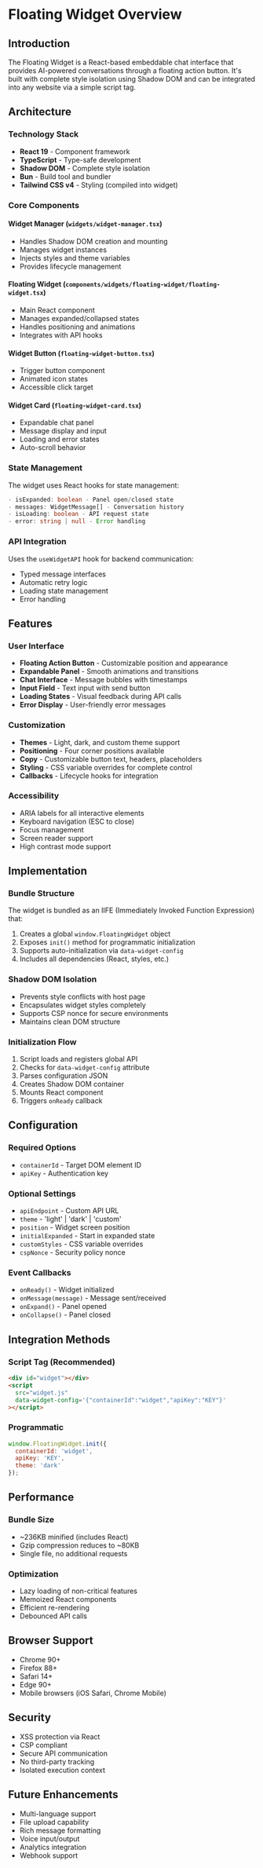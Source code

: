 # Floating Widget Overview

## Introduction

The Floating Widget is a React-based embeddable chat interface that provides AI-powered conversations through a floating action button. It's built with complete style isolation using Shadow DOM and can be integrated into any website via a simple script tag.

## Architecture

### Technology Stack
- **React 19** - Component framework
- **TypeScript** - Type-safe development
- **Shadow DOM** - Complete style isolation
- **Bun** - Build tool and bundler
- **Tailwind CSS v4** - Styling (compiled into widget)

### Core Components

#### Widget Manager (`widgets/widget-manager.tsx`)
- Handles Shadow DOM creation and mounting
- Manages widget instances
- Injects styles and theme variables
- Provides lifecycle management

#### Floating Widget (`components/widgets/floating-widget/floating-widget.tsx`)
- Main React component
- Manages expanded/collapsed states
- Handles positioning and animations
- Integrates with API hooks

#### Widget Button (`floating-widget-button.tsx`)
- Trigger button component
- Animated icon states
- Accessible click target

#### Widget Card (`floating-widget-card.tsx`)
- Expandable chat panel
- Message display and input
- Loading and error states
- Auto-scroll behavior

### State Management

The widget uses React hooks for state management:

```typescript
- isExpanded: boolean - Panel open/closed state
- messages: WidgetMessage[] - Conversation history
- isLoading: boolean - API request state
- error: string | null - Error handling
```

### API Integration

Uses the `useWidgetAPI` hook for backend communication:
- Typed message interfaces
- Automatic retry logic
- Loading state management
- Error handling

## Features

### User Interface
- **Floating Action Button** - Customizable position and appearance
- **Expandable Panel** - Smooth animations and transitions
- **Chat Interface** - Message bubbles with timestamps
- **Input Field** - Text input with send button
- **Loading States** - Visual feedback during API calls
- **Error Display** - User-friendly error messages

### Customization
- **Themes** - Light, dark, and custom theme support
- **Positioning** - Four corner positions available
- **Copy** - Customizable button text, headers, placeholders
- **Styling** - CSS variable overrides for complete control
- **Callbacks** - Lifecycle hooks for integration

### Accessibility
- ARIA labels for all interactive elements
- Keyboard navigation (ESC to close)
- Focus management
- Screen reader support
- High contrast mode support

## Implementation

### Bundle Structure
The widget is bundled as an IIFE (Immediately Invoked Function Expression) that:
1. Creates a global `window.FloatingWidget` object
2. Exposes `init()` method for programmatic initialization
3. Supports auto-initialization via `data-widget-config`
4. Includes all dependencies (React, styles, etc.)

### Shadow DOM Isolation
- Prevents style conflicts with host page
- Encapsulates widget styles completely
- Supports CSP nonce for secure environments
- Maintains clean DOM structure

### Initialization Flow
1. Script loads and registers global API
2. Checks for `data-widget-config` attribute
3. Parses configuration JSON
4. Creates Shadow DOM container
5. Mounts React component
6. Triggers `onReady` callback

## Configuration

### Required Options
- `containerId` - Target DOM element ID
- `apiKey` - Authentication key

### Optional Settings
- `apiEndpoint` - Custom API URL
- `theme` - 'light' | 'dark' | 'custom'
- `position` - Widget screen position
- `initialExpanded` - Start in expanded state
- `customStyles` - CSS variable overrides
- `cspNonce` - Security policy nonce

### Event Callbacks
- `onReady()` - Widget initialized
- `onMessage(message)` - Message sent/received
- `onExpand()` - Panel opened
- `onCollapse()` - Panel closed

## Integration Methods

### Script Tag (Recommended)
```html
<div id="widget"></div>
<script 
  src="widget.js"
  data-widget-config='{"containerId":"widget","apiKey":"KEY"}'
></script>
```

### Programmatic
```javascript
window.FloatingWidget.init({
  containerId: 'widget',
  apiKey: 'KEY',
  theme: 'dark'
});
```

## Performance

### Bundle Size
- ~236KB minified (includes React)
- Gzip compression reduces to ~80KB
- Single file, no additional requests

### Optimization
- Lazy loading of non-critical features
- Memoized React components
- Efficient re-rendering
- Debounced API calls

## Browser Support
- Chrome 90+
- Firefox 88+
- Safari 14+
- Edge 90+
- Mobile browsers (iOS Safari, Chrome Mobile)

## Security
- XSS protection via React
- CSP compliant
- Secure API communication
- No third-party tracking
- Isolated execution context

## Future Enhancements
- Multi-language support
- File upload capability
- Rich message formatting
- Voice input/output
- Analytics integration
- Webhook support